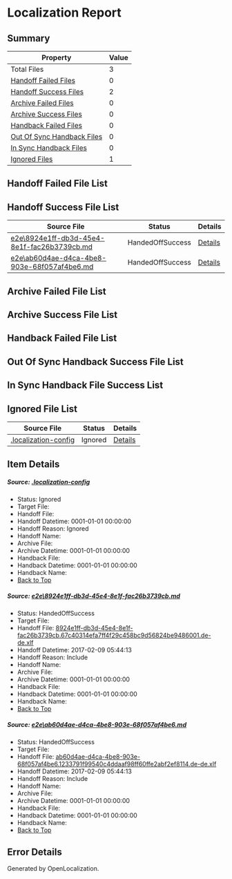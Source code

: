 # <a name='report-top'></a> Localization Report

## Summary
 Property | Value 
 -------- | ----- 
 Total Files | 3
[ Handoff Failed Files ](#handoff-failed-list)| 0
[ Handoff Success Files ](#handoff-success-list)| 2
[ Archive Failed Files ](#archive-failed-list)| 0
[ Archive Success Files ](#archive-success-list)| 0
[ Handback Failed Files ](#handback-failed-list)| 0
[ Out Of Sync Handback Files ](#outofsync-handback-success-list)| 0
[ In Sync Handback Files ](#insync-handback-success-list)| 0
[ Ignored Files ](#ignored-list)| 1

## <a name='handoff-failed-list'></a> Handoff Failed File List

## <a name='handoff-success-list'></a> Handoff Success File List
 Source File | Status | Details 
 ----------- | ------ | ------- 
 [e2e\8924e1ff-db3d-45e4-8e1f-fac26b3739cb.md](https://github.com/OpenLocalizationTestOrg/ol-test0/blob/8d38af0202a8f6aadbf22072929afee12ee8c8b3/e2e/8924e1ff-db3d-45e4-8e1f-fac26b3739cb.md) | HandedOffSuccess | [Details](#8f0d82cd17aa124814fa103291cde7b62a3694ed1)
 [e2e\ab60d4ae-d4ca-4be8-903e-68f057af4be6.md](https://github.com/OpenLocalizationTestOrg/ol-test0/blob/8d38af0202a8f6aadbf22072929afee12ee8c8b3/e2e/ab60d4ae-d4ca-4be8-903e-68f057af4be6.md) | HandedOffSuccess | [Details](#8ee45e9700985c33da4c98b286a8a1814f13b63e2)

## <a name='archive-failed-list'></a> Archive Failed File List

## <a name='archive-success-list'></a> Archive Success File List

## <a name='handback-failed-list'></a> Handback Failed File List

## <a name='outofsync-handback-success-list'></a> Out Of Sync Handback Success File List

## <a name='insync-handback-success-list'></a> In Sync Handback File Success List

## <a name='ignored-list'></a> Ignored File List
 Source File | Status | Details 
 ----------- | ------ | ------- 
 [.localization-config](https://github.com/OpenLocalizationTestOrg/ol-test0/blob/8d38af0202a8f6aadbf22072929afee12ee8c8b3/.localization-config) | Ignored | [Details](#cb0632cf59c1387fc1742bfb9fa3c47f87e2e5c90)

## Item Details
##### <a name='cb0632cf59c1387fc1742bfb9fa3c47f87e2e5c90'></a> Source: [.localization-config](https://github.com/OpenLocalizationTestOrg/ol-test0/blob/8d38af0202a8f6aadbf22072929afee12ee8c8b3/.localization-config)
* Status: Ignored
* Target File: 
* Handoff File: 
* Handoff Datetime: 0001-01-01 00:00:00
* Handoff Reason: Ignored
* Handoff Name: 
* Archive File: 
* Archive Datetime: 0001-01-01 00:00:00
* Handback File: 
* Handback Datetime: 0001-01-01 00:00:00
* Handback Name: 
* [Back to Top](#report-top)

##### <a name='8f0d82cd17aa124814fa103291cde7b62a3694ed1'></a> Source: [e2e\8924e1ff-db3d-45e4-8e1f-fac26b3739cb.md](https://github.com/OpenLocalizationTestOrg/ol-test0/blob/8d38af0202a8f6aadbf22072929afee12ee8c8b3/e2e/8924e1ff-db3d-45e4-8e1f-fac26b3739cb.md)
* Status: HandedOffSuccess
* Target File: 
* Handoff File: [8924e1ff-db3d-45e4-8e1f-fac26b3739cb.67c40314efa7ff4f29c458bc9d56824be9486001.de-de.xlf](https://github.com/OpenLocalizationTestOrg/ol-test0-handoff/blob/9ed34b5ea5d872edd2db5a46c54bc464dfc42d89/ol-handoff/OpenLocalizationTestOrg/ol-test0-dede/shujia/ht/8924e1ff-db3d-45e4-8e1f-fac26b3739cb.67c40314efa7ff4f29c458bc9d56824be9486001.de-de.xlf)
* Handoff Datetime: 2017-02-09 05:44:13
* Handoff Reason: Include
* Handoff Name: 
* Archive File: 
* Archive Datetime: 0001-01-01 00:00:00
* Handback File: 
* Handback Datetime: 0001-01-01 00:00:00
* Handback Name: 
* [Back to Top](#report-top)

##### <a name='8ee45e9700985c33da4c98b286a8a1814f13b63e2'></a> Source: [e2e\ab60d4ae-d4ca-4be8-903e-68f057af4be6.md](https://github.com/OpenLocalizationTestOrg/ol-test0/blob/8d38af0202a8f6aadbf22072929afee12ee8c8b3/e2e/ab60d4ae-d4ca-4be8-903e-68f057af4be6.md)
* Status: HandedOffSuccess
* Target File: 
* Handoff File: [ab60d4ae-d4ca-4be8-903e-68f057af4be6.1233791f99540c4ddaaf98ff60ffe2abf2ef8114.de-de.xlf](https://github.com/OpenLocalizationTestOrg/ol-test0-handoff/blob/9ed34b5ea5d872edd2db5a46c54bc464dfc42d89/ol-handoff/OpenLocalizationTestOrg/ol-test0-dede/shujia/ht/ab60d4ae-d4ca-4be8-903e-68f057af4be6.1233791f99540c4ddaaf98ff60ffe2abf2ef8114.de-de.xlf)
* Handoff Datetime: 2017-02-09 05:44:13
* Handoff Reason: Include
* Handoff Name: 
* Archive File: 
* Archive Datetime: 0001-01-01 00:00:00
* Handback File: 
* Handback Datetime: 0001-01-01 00:00:00
* Handback Name: 
* [Back to Top](#report-top)


## Error Details

Generated by OpenLocalization.
